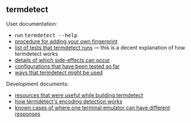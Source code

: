 ## termdetect

User documentation:

* run <tt>termdetect --help</tt>
* [procedure for adding your own fingerprint](https://github.com/DeeNewcum/termdetect/blob/master/doc/customize_fingerprintsdb.md)
* [list of tests that termdetect runs](https://github.com/DeeNewcum/termdetect/blob/master/doc/fingerprint_db.md) — this is a decent explanation of how termdetect works
* [details of which side-effects can occur](https://github.com/DeeNewcum/termdetect/blob/master/doc/side-effects.md)
* [configurations that have been tested so far](https://github.com/DeeNewcum/termdetect/blob/master/doc/tested_on.txt)
* [ways that termdetect might be used](https://github.com/DeeNewcum/termdetect/blob/master/doc/user_scenarios.md)

Development documents:

* [resources that were useful while building termdetect](https://github.com/DeeNewcum/termdetect/blob/master/doc/reference.md)
* [how termdetect's encoding detection works](https://github.com/DeeNewcum/termdetect/blob/master/doc/encoding_detection.md)
* [known cases of where one terminal emulator can have different responses](https://github.com/DeeNewcum/termdetect/blob/master/doc/known_variance.txt)
